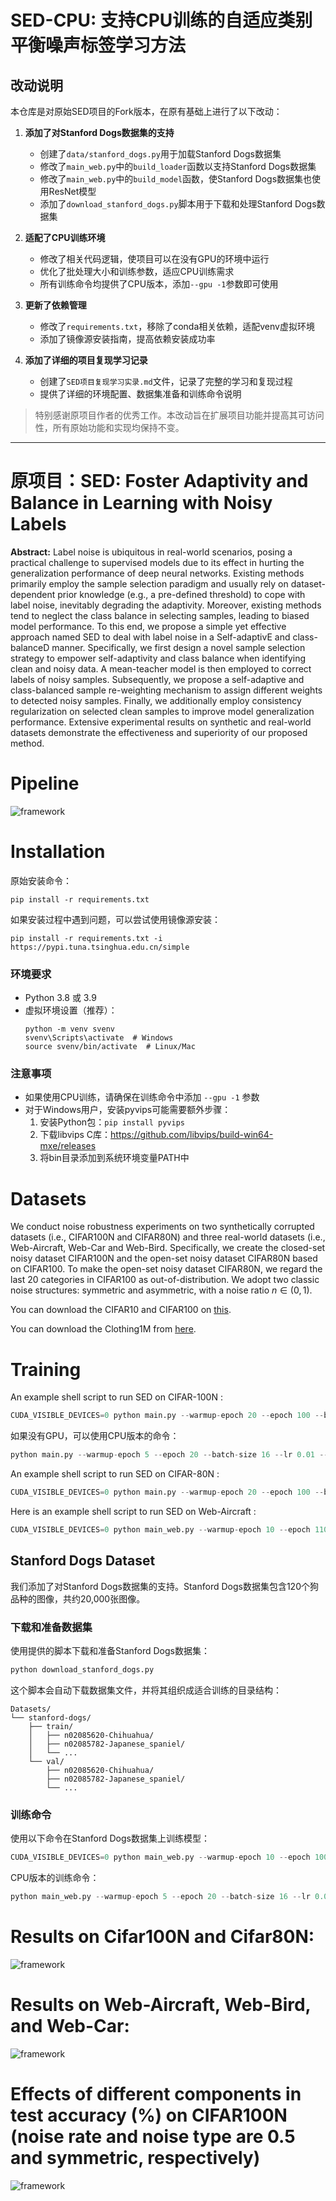 # SED-CPU: 支持CPU训练的自适应类别平衡噪声标签学习方法

## 改动说明

本仓库是对原始SED项目的Fork版本，在原有基础上进行了以下改动：

1. **添加了对Stanford Dogs数据集的支持**
   - 创建了`data/stanford_dogs.py`用于加载Stanford Dogs数据集
   - 修改了`main_web.py`中的`build_loader`函数以支持Stanford Dogs数据集
   - 修改了`main_web.py`中的`build_model`函数，使Stanford Dogs数据集也使用ResNet模型
   - 添加了`download_stanford_dogs.py`脚本用于下载和处理Stanford Dogs数据集

2. **适配了CPU训练环境**
   - 修改了相关代码逻辑，使项目可以在没有GPU的环境中运行
   - 优化了批处理大小和训练参数，适应CPU训练需求
   - 所有训练命令均提供了CPU版本，添加`--gpu -1`参数即可使用

3. **更新了依赖管理**
   - 修改了`requirements.txt`，移除了conda相关依赖，适配venv虚拟环境
   - 添加了镜像源安装指南，提高依赖安装成功率

4. **添加了详细的项目复现学习记录**
   - 创建了`SED项目复现学习实录.md`文件，记录了完整的学习和复现过程
   - 提供了详细的环境配置、数据集准备和训练命令说明

> 特别感谢原项目作者的优秀工作。本改动旨在扩展项目功能并提高其可访问性，所有原始功能和实现均保持不变。

---

# 原项目：SED: Foster Adaptivity and Balance in Learning with Noisy Labels
**Abstract:** Label noise is ubiquitous in real-world scenarios, posing a practical challenge to supervised models due to its effect in hurting the generalization performance of deep neural networks.
Existing methods primarily employ the sample selection paradigm and usually rely on dataset-dependent prior knowledge (e.g., a pre-defined threshold) to cope with label noise, inevitably degrading the adaptivity. Moreover, existing methods tend to neglect the class balance in selecting samples, leading to biased model performance.
To this end, we propose a simple yet effective approach named SED to deal with label noise in a Self-adaptivE and class-balanceD manner. 
Specifically, we first design a novel sample selection strategy to empower self-adaptivity and class balance when identifying clean and noisy data.
A mean-teacher model is then employed to correct labels of noisy samples.
Subsequently, we propose a self-adaptive and class-balanced sample re-weighting mechanism to assign different weights to detected noisy samples.
Finally, we additionally employ consistency regularization on selected clean samples to improve model generalization performance.
Extensive experimental results on synthetic and real-world datasets demonstrate the effectiveness and superiority of our proposed method.

# Pipeline

![framework](Figure.png)

# Installation

原始安装命令：
```
pip install -r requirements.txt
```

如果安装过程中遇到问题，可以尝试使用镜像源安装：
```
pip install -r requirements.txt -i https://pypi.tuna.tsinghua.edu.cn/simple
```

### 环境要求

- Python 3.8 或 3.9
- 虚拟环境设置（推荐）：
  ```
  python -m venv svenv
  svenv\Scripts\activate  # Windows
  source svenv/bin/activate  # Linux/Mac
  ```

### 注意事项

- 如果使用CPU训练，请确保在训练命令中添加 `--gpu -1` 参数
- 对于Windows用户，安装pyvips可能需要额外步骤：
  1. 安装Python包：`pip install pyvips`
  2. 下载libvips C库：https://github.com/libvips/build-win64-mxe/releases
  3. 将bin目录添加到系统环境变量PATH中

# Datasets
We conduct noise robustness experiments on two synthetically corrupted datasets (i.e., CIFAR100N and CIFAR80N) and three real-world datasets (i.e., Web-Aircraft, Web-Car and Web-Bird.
Specifically, we create the closed-set noisy dataset CIFAR100N and the open-set noisy dataset CIFAR80N based on CIFAR100.
To make the open-set noisy dataset CIFAR80N, we regard the last 20 categories in CIFAR100 as out-of-distribution. 
We adopt two classic noise structures: symmetric and asymmetric, with a noise ratio $n \in (0,1)$.

You can download the CIFAR10 and CIFAR100 on [this](https://www.cs.toronto.edu/~kriz/cifar.html).

You can download the Clothing1M from [here](https://github.com/NUST-Machine-Intelligence-Laboratory/weblyFG-dataset).

# Training

An example shell script to run SED on CIFAR-100N :

```python
CUDA_VISIBLE_DEVICES=0 python main.py --warmup-epoch 20 --epoch 100 --batch-size 128 --lr 0.05 --warmup-lr 0.05  --noise-type symmetric --closeset-ratio 0.2 --lr-decay cosine:20,5e-4,100  --opt sgd --dataset cifar100nc
```

如果没有GPU，可以使用CPU版本的命令：

```python
python main.py --warmup-epoch 5 --epoch 20 --batch-size 16 --lr 0.01 --warmup-lr 0.01 --noise-type symmetric --closeset-ratio 0.2 --lr-decay cosine:5,5e-4,20 --opt sgd --dataset cifar100nc --gpu -1
```

An example shell script to run SED on CIFAR-80N :

```python
CUDA_VISIBLE_DEVICES=0 python main.py --warmup-epoch 20 --epoch 100 --batch-size 128 --lr 0.05 --warmup-lr 0.05  --noise-type symmetric --closeset-ratio 0.2 --lr-decay cosine:20,5e-4,100  --opt sgd --dataset cifar80no
```

Here is an example shell script to run SED on Web-Aircraft :

```python
CUDA_VISIBLE_DEVICES=0 python main_web.py --warmup-epoch 10 --epoch 110 --batch-size 32 --lr 0.005 --warmup-lr 0.005  --lr-decay cosine:10,5e-4,110 --weight-decay 5e-4 --seed 123 --opt sgd --dataset web-bird --SSL True --gpu 0 --pretrain True
```

## Stanford Dogs Dataset

我们添加了对Stanford Dogs数据集的支持。Stanford Dogs数据集包含120个狗品种的图像，共约20,000张图像。

### 下载和准备数据集

使用提供的脚本下载和准备Stanford Dogs数据集：

```python
python download_stanford_dogs.py
```

这个脚本会自动下载数据集文件，并将其组织成适合训练的目录结构：

```
Datasets/
└── stanford-dogs/
    ├── train/
    │   ├── n02085620-Chihuahua/
    │   ├── n02085782-Japanese_spaniel/
    │   └── ...
    └── val/
        ├── n02085620-Chihuahua/
        ├── n02085782-Japanese_spaniel/
        └── ...
```

### 训练命令

使用以下命令在Stanford Dogs数据集上训练模型：

```python
CUDA_VISIBLE_DEVICES=0 python main_web.py --warmup-epoch 10 --epoch 100 --batch-size 32 --lr 0.005 --warmup-lr 0.005 --lr-decay cosine:10,5e-4,100 --weight-decay 5e-4 --opt sgd --dataset stanford-dogs --SSL True --pretrain True
```

CPU版本的训练命令：

```python
python main_web.py --warmup-epoch 5 --epoch 20 --batch-size 16 --lr 0.005 --warmup-lr 0.005 --lr-decay cosine:5,5e-4,20 --weight-decay 5e-4 --opt sgd --dataset stanford-dogs --SSL True --pretrain True --gpu -1
```

# Results on Cifar100N and Cifar80N:

![framework](Table1.png)


# Results on Web-Aircraft, Web-Bird, and Web-Car:

![framework](Table2.png)


# Effects of different components in test accuracy (%) on CIFAR100N (noise rate and noise type are 0.5 and symmetric, respectively)

![framework](Table3.png)

